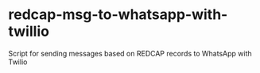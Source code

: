 # redcap-msg-to-whatsapp-with-twillio
Script for sending messages based on REDCAP records to WhatsApp with Twilio
